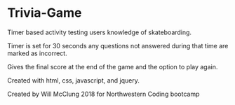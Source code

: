 # Trivia-Game

Timer based activity testing users knowledge of skateboarding.

Timer is set for 30 seconds any questions not answered during that time are marked as incorrect.

Gives the final score at the end of the game and the option to play again.

Created with html, css, javascript, and jquery.

Created by Will McClung 2018 for Northwestern Coding bootcamp
